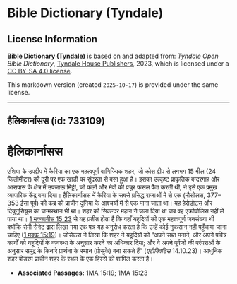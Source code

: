 # Bible Dictionary (Tyndale)

## License Information

**Bible Dictionary (Tyndale)** is based on and adapted from: _Tyndale Open Bible Dictionary_, [Tyndale House Publishers](https://tyndaleopenresources.com/), 2023, which is licensed under a [CC BY-SA 4.0 license](https://creativecommons.org/licenses/by-sa/4.0/legalcode.en).

This markdown version (created `2025-10-17`) is provided under the same license.



--------------------------------

## हैलिकार्नासस (id: 733109)

हैलिकार्नासस
============

एशिया के उपद्वीप में कैरिया का एक महत्वपूर्ण वाणिज्यिक शहर, जो कोस द्वीप से लगभग 15 मील (24 किलोमीटर) की दूरी पर एक खाड़ी पर सुंदरता से बसा हुआ है। इसका उत्कृष्ट प्राकृतिक बन्दरगाह और आसपास के क्षेत्र में उपजाऊ मिट्टी, जो फलों और मेवों की प्रचुर फसल पैदा करती थी, ने इसे एक प्रमुख व्यापारिक केंद्र बना दिया। हैलिकार्नासस में कैरिया के सबसे प्रसिद्ध राजाओं में से एक (मौसोलस, 377–353 ईसा पूर्व) की कब्र को प्राचीन दुनिया के आश्चर्यों में से एक माना जाता था। यह हेरोडोटस और दियुनुसियुस का जन्मस्थान भी था। शहर को सिकन्दर महान ने जला दिया था जब वह एक्रोपोलिस नहीं ले पाया था। [1 मक्काबीस 15:23](https://ref.ly/1Macc15:23) से यह प्रतीत होता है कि वहाँ यहूदियों की एक महत्वपूर्ण जनसंख्या थी क्योंकि रोमी सेनेट द्वारा लिखा गया एक पत्र यह अनुरोध करता है कि उन्हें कोई नुकसान नहीं पहुँचाया जाना चाहिए ([1 मक्क 15:19](https://ref.ly/1Macc15:19))। जोसेफस ने लिखा कि शहर ने यहूदियों को “अपने सब्त मनाने, और अपने पवित्र कार्यों को यहूदियों के व्यवस्था के अनुसार करने का अधिकार दिया; और वे अपने पूर्वजों की परंपराओं के अनुसार समुद्र के किनारे प्रार्थना के स्थान (प्रोसुके) बना सकते हैं” (*एंटीक्विटिस*  14\.10\.23\)। आधुनिक शहर बोडरम प्राचीन शहर के स्थल के एक हिस्से को शामिल करता है।

* **Associated Passages:** 1MA 15:19; 1MA 15:23

